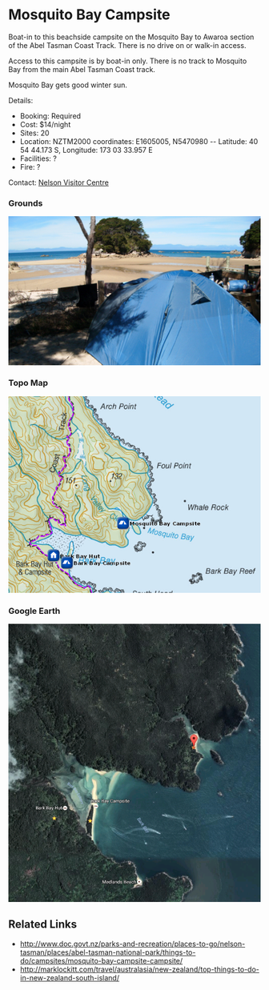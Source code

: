 # Mosquito Bay Campsite

Boat-in to this beachside campsite on the Mosquito Bay to Awaroa section of the Abel Tasman Coast Track. There is no drive on or walk-in access.

Access to this campsite is by boat-in only. There is no track to Mosquito Bay from the main Abel Tasman Coast track.

Mosquito Bay gets good winter sun.

Details:
* Booking: Required
* Cost: $14/night
* Sites: 20
* Location: NZTM2000 coordinates: E1605005, N5470980 -- Latitude: 40 54 44.173 S, Longitude: 173 03 33.957 E
* Facilities: ?
* Fire: ?

Contact: [Nelson Visitor Centre](contacts.md#nelson-visitor-centre)

### Grounds
![Grounds](assets/mosquito-bay-campsite-grounds.jpg)

### Topo Map
![Topo Map](assets/mosquito-bay-campsite-topo-map.jpg)

### Google Earth
![Google Earth](assets/mosquito-bay-campsite-google-earth-map.jpg)


## Related Links
* http://www.doc.govt.nz/parks-and-recreation/places-to-go/nelson-tasman/places/abel-tasman-national-park/things-to-do/campsites/mosquito-bay-campsite-campsite/
* http://marklockitt.com/travel/australasia/new-zealand/top-things-to-do-in-new-zealand-south-island/
